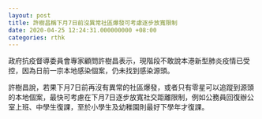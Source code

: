 ```yaml
---
layout: post
title: 許樹昌稱下月7日前沒異常社區爆發可考慮逐步放寬限制
date: 2020-04-25 12:24:31.000000000 +08:00
categories: rthk
---
```


政府抗疫督導委員會專家顧問許樹昌表示，現階段不敢說本港新型肺炎疫情已受控，因為日前一宗本地感染個案，仍未找到感染源頭。

許樹昌說，若果下月7日前再沒有異常的社區爆發，或者只有零星可以追蹤到源頭的本地個案，最快可考慮在下月7日逐步放寬社交距離限制，例如公務員回復辦公室上班、中學生復課，至於小學生及幼稚園則最好下學年才復課。

